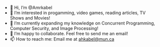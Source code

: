 - 👋 Hi, I’m @Amrkabel
- 👀 I’m interested in progamming, video games, reading articles, TV Shows and Movies!
- 🌱 I’m currently expanding my knowledge on Concurrent Programming, Computer Security, and Image Processing!
- 💞️ I’m happy to collaborate. Feel free to send me an email! 
- 📫 How to reach me: Email me at ahkabel@mun.ca

<!---
Amrkabel/Amrkabel is a ✨ special ✨ repository because its `README.md` (this file) appears on your GitHub profile.
You can click the Preview link to take a look at your changes.
--->
